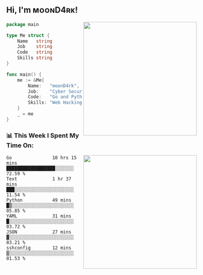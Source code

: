 <h2> Hi, I'm ᴍᴏᴏɴD4ʀᴋ!</h2>
<img align='right' src="https://github-readme-stats.vercel.app/api?username=moond4rk&show_icons=true&theme=radical" width="300">


```go
package main

type Me struct {
	Name   string
	Job    string
	Code   string
	Skills string
}

func main() {
	me := &Me{
		Name:   "moonD4rk",
		Job:    "Cyber Security Engineer",
		Code:   "Go and Python and Others",
		Skills: "Web Hacking ^o^",
	}
	_ = me
}
```



<h3>📊 This Week I Spent My Time On:</h3>
<img align='right' src="https://spotify-github-profile.vercel.app/api/view?uid=dayjackson56081&cover_image=true&theme=novatorem" width="300">

<!--START_SECTION:waka-->

```text
Go               10 hrs 15 mins  ██████████████████░░░░░░░   72.59 %
Text             1 hr 37 mins    ███░░░░░░░░░░░░░░░░░░░░░░   11.54 %
Python           49 mins         █▒░░░░░░░░░░░░░░░░░░░░░░░   05.85 %
YAML             31 mins         █░░░░░░░░░░░░░░░░░░░░░░░░   03.72 %
JSON             27 mins         ▓░░░░░░░░░░░░░░░░░░░░░░░░   03.21 %
sshconfig        12 mins         ▒░░░░░░░░░░░░░░░░░░░░░░░░   01.53 %
```

<!--END_SECTION:waka-->


